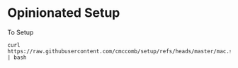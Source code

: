 # Opinionated Setup
To Setup 
```shell
curl https://raw.githubusercontent.com/cmccomb/setup/refs/heads/master/mac.sh | bash
```